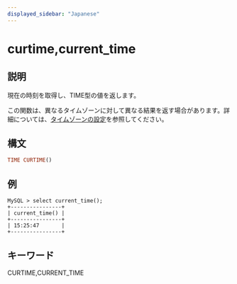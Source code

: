 ```yaml
---
displayed_sidebar: "Japanese"
---
```


# curtime,current_time

## 説明

現在の時刻を取得し、TIME型の値を返します。

この関数は、異なるタイムゾーンに対して異なる結果を返す場合があります。詳細については、[タイムゾーンの設定](../../../administration/timezone.md)を参照してください。

## 構文

```Haskell
TIME CURTIME()
```

## 例

```Plain Text
MySQL > select current_time();
+----------------+
| current_time() |
+----------------+
| 15:25:47       |
+----------------+
```

## キーワード

CURTIME,CURRENT_TIME
